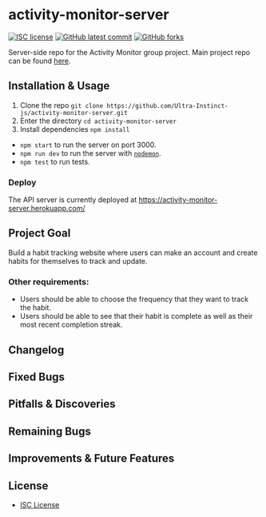 # activity-monitor-server

<!-- badges -->
[![ISC license](https://img.shields.io/badge/License-ISC-blue.svg)](https://www.isc.org/licenses/)
[![GitHub latest commit](https://img.shields.io/github/last-commit/Ultra-Instinct-js/activity-monitor-server.svg)](https://github.com/Ultra-Instinct-js/activity-monitor-server/commit/)
[![GitHub forks](https://img.shields.io/github/forks/Ultra-Instinct-js/activity-monitor-server.svg)](https://github.com/Ultra-Instinct-js/activity-monitor-server)

Server-side repo for the Activity Monitor group project. Main project repo can be found [here](https://github.com/Ultra-Instinct-js/activity-monitor-main).

## Installation & Usage

1. Clone the repo `git clone https://github.com/Ultra-Instinct-js/activity-monitor-server.git`
2. Enter the directory `cd activity-monitor-server`
3. Install dependencies `npm install`
   
* `npm start` to run the server on port 3000.
* `npm run dev` to run the server with [`nodemon`](https://github.com/remy/nodemon).
* `npm test` to run tests.

### Deploy

The API server is currently deployed at https://activity-monitor-server.herokuapp.com/

## Project Goal

Build a habit tracking website where users can make an account and create habits for themselves to track and update.

### Other requirements:

* Users should be able to choose the frequency that they want to track the habit.
* Users should be able to see that their habit is complete as well as their most recent completion streak.

## Changelog



## Fixed Bugs



## Pitfalls & Discoveries



## Remaining Bugs



## Improvements & Future Features



## License

* [ISC License](https://www.isc.org/licenses/)
